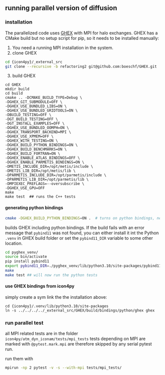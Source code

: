 ## running parallel version of diffusion

### installation

The parallelized code uses [GHEX](https://github.com/ghex-org/GHEX) with MPI for halo exchanges. GHEX has a CMake build but no setup script for pip, so it needs to be installed manually:

1. You need a running MPI installation in the system.
2. clone GHEX

```bash
cd {icon4py}/_external_src
git clone --recursive -b refactoring2 git@github.com:boeschf/GHEX.git
```

3. build GHEX

```
cd GHEX
mkdir build
cd build
cmake .. -DCMAKE_BUILD_TYPE=Debug \
-DGHEX_GIT_SUBMODULE=OFF \
-DGHEX_USE_BUNDLED_LIBS=ON \
-DGHEX_USE_BUNDLED_GRIDTOOLS=ON \
-DBUILD_TESTING=OFF \
-DGT_BUILD_TESTING=OFF \
-DGT_INSTALL_EXAMPLES=OFF \
-DGHEX_USE_BUNDLED_OOMPH=ON \
-DGHEX_TRANSPORT_BACKEND=MPI \
-DGHEX_USE_XPMEM=OFF \
-DGHEX_WITH_TESTING=ON \
-DGHEX_BUILD_PYTHON_BINDINGS=ON \
-DGHEX_BUILD_BENCHMARKS=ON \
-DGHEX_BUILD_FORTRAN=ON \
-DGHEX_ENABLE_ATLAS_BINDINGS=OFF \
-DGHEX_ENABLE_PARMETIS_BINDINGS=ON \
-DMETIS_INCLUDE_DIR=/opt/metis/include \
-DMETIS_LIB_DIR=/opt/metis/lib \
-DPARMETIS_INCLUDE_DIR=/opt/parmetis/include \
-DPARMETIS_LIB_DIR=/opt/parmetis/lib \
-DMPIEXEC_PREFLAGS=--oversubscribe \
-DGHEX_USE_GPU=OFF
make
make test  ## runs the C++ tests
```

#### generating python bindings

```bash
cmake -DGHEX_BUILD_PYTHON_BINDINGS=ON .  # turns on python bindings, need pybind11 wo we install it in the
```

builds GHEX including python bindings. If the build fails with an error message that `pybind11` was not found, you can either install it int the Python `.venv` in GHEX build folder or set the `pybind11_DIR` variable to some other location.

```bash
cd pyghex_venv/
source bin/activate
pip install pybind11
export pybind11_DIR=./pyghex_venv/lib/python3.10/site-packages/pybind11
make
make test ## will now run the python tests
```

#### use GHEX bindings from icon4py

simply create a sym link the the installation above:

```
cd {icon4py}/.venv/lib/python3.10/site-packages
ln -s ../../../../_external_src/GHEX/build/bindings/python/ghex ghex
```

### run parallel test

all MPI related tests are in the folder `icon4py/atm_dyn_iconam/tests/mpi_tests` tests depending on MPI are marked with `@pytest.mark.mpi` are therefore skipped by any serial pytest run.

run them with

```bash
mpirun -np 2 pytest -v -s --with-mpi tests/mpi_tests/
```
